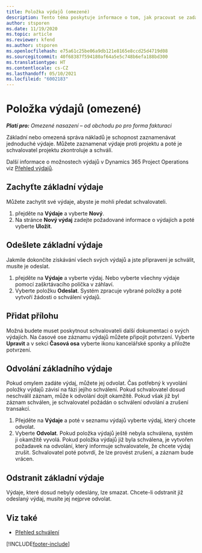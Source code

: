 ```yaml
---
title: Položka výdajů (omezené)
description: Tento téma poskytuje informace o tom, jak pracovat se zadáním výdajů v omezeném nasazení.
author: stsporen
ms.date: 11/19/2020
ms.topic: article
ms.reviewer: kfend
ms.author: stsporen
ms.openlocfilehash: e75a61c25be06a9db121e8165e8ccd25d4719d08
ms.sourcegitcommit: 40f68387f594180af64a5e5c748b6efa188bd300
ms.translationtype: HT
ms.contentlocale: cs-CZ
ms.lasthandoff: 05/10/2021
ms.locfileid: "6002183"
---
```

# <a name="expense-entry-lite"></a>Položka výdajů (omezené)

_**Platí pro:** Omezené nasazení – od obchodu po pro forma fakturaci_

Základní nebo omezená správa nákladů je schopnost zaznamenávat jednoduché výdaje. Můžete zaznamenat výdaje proti projektu a poté je schvalovatel projektu zkontroluje a schválí.

Další informace o možnostech výdajů v Dynamics 365 Project Operations viz [Přehled výdajů](expense-overview.md).

## <a name="capture-a-basic-expense"></a>Zachyťte základní výdaje

Můžete zachytit své výdaje, abyste je mohli předat schvalovateli.

1. přejděte na **Výdaje** a vyberte **Nový**.
2. Na stránce **Nový výdaj** zadejte požadované informace o výdajích a poté vyberte **Uložit**.

## <a name="submit-a-basic-expense"></a>Odešlete základní výdaje

Jakmile dokončíte získávání všech svých výdajů a jste připraveni je schválit, musíte je odeslat.

1. přejděte na **Výdaje** a vyberte výdaj. Nebo vyberte všechny výdaje pomocí zaškrtávacího políčka v záhlaví.
2. Vyberte položku **Odeslat**. Systém zpracuje vybrané položky a poté vytvoří žádosti o schválení výdajů.

## <a name="add-an-attachment"></a>Přidat přílohu

Možná budete muset poskytnout schvalovateli další dokumentaci o svých výdajích. Na časové ose záznamu výdajů můžete připojit potvrzení. Vyberte **Upravit** a v sekci **Časová osa** vyberte ikonu kancelářské sponky a přiložte potvrzení.

## <a name="recall-a-basic-expense"></a>Odvolání základního výdaje

Pokud omylem zadáte výdaj, můžete jej odvolat. Čas potřebný k vyvolání položky výdajů závisí na fázi jejího schválení.  Pokud schvalovatel dosud neschválil záznam, může k odvolání dojít okamžitě. Pokud však již byl záznam schválen, je schvalovatel požádán o schválení odvolání a zrušení transakcí.

1. Přejděte na **Výdaje** a poté v seznamu výdajů vyberte výdaj, který chcete odvolat.
2. Vyberte **Odvolat**. Pokud položka výdajů ještě nebyla schválena, systém ji okamžitě vyvolá. Pokud položka výdajů již byla schválena, je vytvořen požadavek na odvolání, který informuje schvalovatele, že chcete výdaj zrušit. Schvalovatel poté potvrdí, že lze provést zrušení, a záznam bude vrácen.

## <a name="delete-a-basic-expense"></a>Odstranit základní výdaje

Výdaje, které dosud nebyly odeslány, lze smazat. Chcete-li odstranit již odeslaný výdaj, musíte jej nejprve odvolat.

## <a name="see-also"></a>Viz také

- [Přehled schválení](../approvals/approvals-overview.md)


[!INCLUDE[footer-include](../includes/footer-banner.md)]